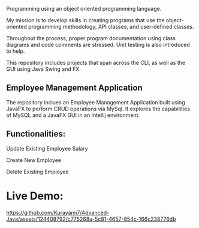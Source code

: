 Programming using an object oriented programming language. 

My mission is to develop skills in creating programs that use the object-oriented programming methodology, API classes, and user-defined classes. 

Throughout the process, proper program documentation using class diagrams and code comments are stressed. Unit testing is also introduced to help.

This repository includes projects that span across the CLI, as well as the GUI using Java Swing and FX.

## Employee Management Application
The repository inclues an Employee Management Application built using JavaFX to perform CRUD operations via MySql. It explores the capabilities of MySQL and a JavaFX GUI in an Intellij environment.

## Functionalities:
Update Existing Employee Salary

Create New Employee

Delete Existing Employee

# Live Demo:
https://github.com/Kurayami7/Advanced-Java/assets/124408792/c775268a-5c81-4657-854c-166c238776db

